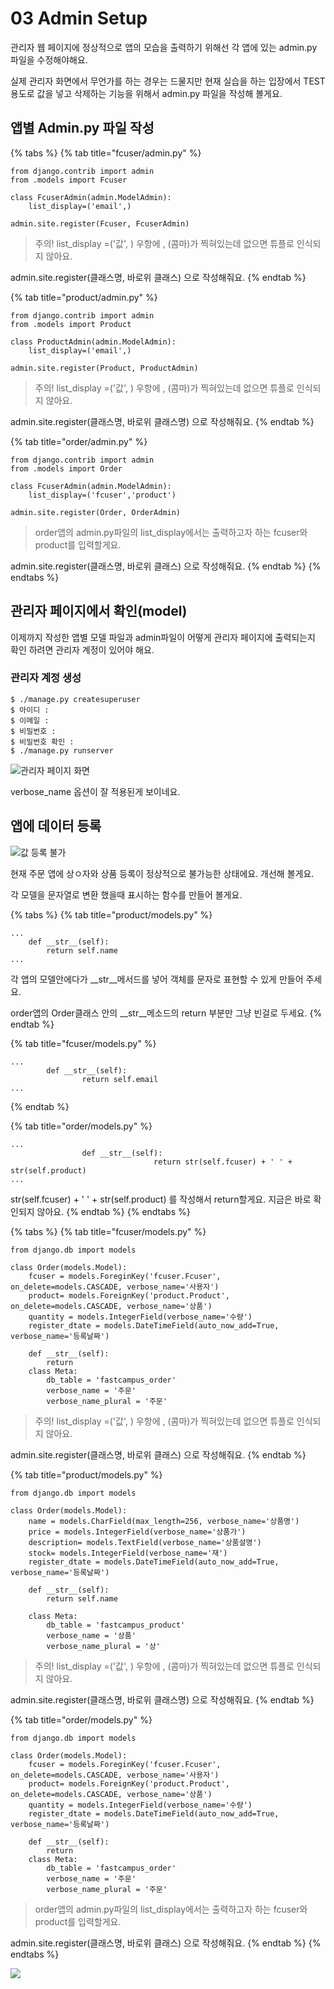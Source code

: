 # 03 Admin Setup

관리자 웹 페이지에 정상적으로 앱의 모습을 출력하기 위해선 각 앱에 있는 admin.py 파일을 수정해야해요. 

실제 관리자 화면에서 무언가를 하는 경우는 드물지만 현재 실습을 하는 입장에서 TEST용도로 값을 넣고 삭제하는 기능을 위해서 admin.py 파일을 작성해 볼게요. 

## 앱별 Admin.py 파일 작성 

{% tabs %}
{% tab title="fcuser/admin.py" %}
```text
from django.contrib import admin 
from .models import Fcuser 

class FcuserAdmin(admin.ModelAdmin):
    list_display=('email',)
    
admin.site.register(Fcuser, FcuserAdmin)
```

> 주의! list\_display =\('값', \)  우항에 , \(콤마\)가 찍혀있는데 없으면 튜플로 인식되지 않아요.

admin.site.register\(클래스명, 바로위 클래스\) 으로 작성해줘요. 
{% endtab %}

{% tab title="product/admin.py" %}


```text
from django.contrib import admin 
from .models import Product 

class ProductAdmin(admin.ModelAdmin):
    list_display=('email',)
    
admin.site.register(Product, ProductAdmin)
```

> 주의! list\_display =\('값', \)  우항에 , \(콤마\)가 찍혀있는데 없으면 튜플로 인식되지 않아요.

admin.site.register\(클래스명, 바로위 클래스명\) 으로 작성해줘요.
{% endtab %}

{% tab title="order/admin.py" %}


```text
from django.contrib import admin 
from .models import Order 

class FcuserAdmin(admin.ModelAdmin):
    list_display=('fcuser','product')
    
admin.site.register(Order, OrderAdmin)
```

> order앱의 admin.py파일의 list\_display에서는 출력하고자 하는 fcuser와 product를 입력할게요.

admin.site.register\(클래스명,  바로위 클래스\) 으로 작성해줘요.
{% endtab %}
{% endtabs %}

## 관리자 페이지에서 확인\(model\)

이제까지 작성한 앱별 모델 파일과 admin파일이 어떻게 관리자 페이지에 출력되는지 확인 하려면 관리자 계정이 있어야 해요. 

### 관리자 계정 생성 

```text
$ ./manage.py createsuperuser
$ 아이디 : 
$ 이메일 : 
$ 비밀번호 : 
$ 비밀번호 확인 : 
$ ./manage.py runserver
```

![&#xAD00;&#xB9AC;&#xC790; &#xD398;&#xC774;&#xC9C0; &#xD654;&#xBA74;](../.gitbook/assets/image%20%28333%29.png)

verbose\_name 옵션이 잘 적용된게 보이네요. 



## 앱에 데이터 등록 

![&#xAC12; &#xB4F1;&#xB85D; &#xBD88;&#xAC00; ](../.gitbook/assets/image%20%28334%29.png)

현재 주문 앱에 상ㅇ자와 상품 등록이 정상적으로 불가능한 상태에요. 개선해 볼게요. 

각 모델을 문자열로 변환 했을때 표시하는 함수를  만들어 볼게요. 



{% tabs %}
{% tab title="product/models.py" %}
```text
...
    def __str__(self):
        return self.name
...
```

각 앱의 모델안에다가 \_\_str\_\_메서드를 넣어 객체를 문자로 표현할 수 있게 만들어 주세요. 

order앱의 Order클래스 안의 \_\_str\_\_메소드의 return 부분만 그냥 빈걸로 두세요.
{% endtab %}

{% tab title="fcuser/models.py" %}
```
...
        def __str__(self):
                return self.email
...
```
{% endtab %}

{% tab title="order/models.py" %}
```
...
                def __str__(self):
                                return str(self.fcuser) + ' ' + str(self.product)
...
```

str\(self.fcuser\) + ' ' + str\(self.product\) 를 작성해서 return할게요. 지금은 바로 확인되지 않아요.
{% endtab %}
{% endtabs %}

{% tabs %}
{% tab title="fcuser/models.py" %}
```text
from django.db import models

class Order(models.Model):
    fcuser = models.ForeginKey('fcuser.Fcuser', on_delete=models.CASCADE, verbose_name='사용자')
    product= models.ForeignKey('product.Product', on_delete=models.CASCADE, verbose_name='상품')
    quantity = models.IntegerField(verbose_name='수량')
    register_dtate = models.DateTimeField(auto_now_add=True, verbose_name='등록날짜')
    
    def __str__(self):
        return 
    class Meta:
        db_table = 'fastcampus_order'
        verbose_name = '주문'
        verbose_name_plural = '주문'
```

> 주의! list\_display =\('값', \)  우항에 , \(콤마\)가 찍혀있는데 없으면 튜플로 인식되지 않아요.

admin.site.register\(클래스명, 바로위 클래스\) 으로 작성해줘요. 
{% endtab %}

{% tab title="product/models.py" %}


```text
from django.db import models

class Order(models.Model):
    name = models.CharField(max_length=256, verbose_name='상품명')
    price = models.IntegerField(verbose_name='상품가')
    description= models.TextField(verbose_name='상품설명')
    stock= models.IntegerField(verbose_name='재')
    register_dtate = models.DateTimeField(auto_now_add=True, verbose_name='등록날짜')
    
    def __str__(self):
        return self.name
        
    class Meta:
        db_table = 'fastcampus_product'
        verbose_name = '상품'
        verbose_name_plural = '상'
```

> 주의! list\_display =\('값', \)  우항에 , \(콤마\)가 찍혀있는데 없으면 튜플로 인식되지 않아요.

admin.site.register\(클래스명, 바로위 클래스명\) 으로 작성해줘요.
{% endtab %}

{% tab title="order/models.py" %}
```text
from django.db import models

class Order(models.Model):
    fcuser = models.ForeginKey('fcuser.Fcuser', on_delete=models.CASCADE, verbose_name='사용자')
    product= models.ForeignKey('product.Product', on_delete=models.CASCADE, verbose_name='상품')
    quantity = models.IntegerField(verbose_name='수량')
    register_dtate = models.DateTimeField(auto_now_add=True, verbose_name='등록날짜')
    
    def __str__(self):
        return 
    class Meta:
        db_table = 'fastcampus_order'
        verbose_name = '주문'
        verbose_name_plural = '주문'
```

> order앱의 admin.py파일의 list\_display에서는 출력하고자 하는 fcuser와 product를 입력할게요.

admin.site.register\(클래스명,  바로위 클래스\) 으로 작성해줘요.
{% endtab %}
{% endtabs %}

![](../.gitbook/assets/image%20%28336%29.png)



